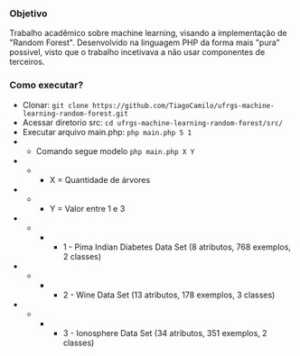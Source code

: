 ### Objetivo ###

Trabalho acadêmico sobre machine learning, visando a implementação de "Random Forest".
Desenvolvido na linguagem PHP da forma mais "pura" possivel, visto que o trabalho incetivava a não usar componentes de terceiros.


### Como executar? ###

* Clonar: `git clone https://github.com/TiagoCamilo/ufrgs-machine-learning-random-forest.git`
* Acessar diretorio src: `cd ufrgs-machine-learning-random-forest/src/`
* Executar arquivo main.php: `php main.php 5 1`
* * Comando segue modelo `php main.php X Y`
* * * X = Quantidade de árvores
* * * Y = Valor entre 1 e 3
* * * * 1 - Pima Indian Diabetes Data Set (8 atributos, 768 exemplos, 2 classes)
* * * * 2 - Wine Data Set (13 atributos, 178 exemplos, 3 classes)
* * * * 3 - Ionosphere Data Set (34 atributos, 351 exemplos, 2 classes)

